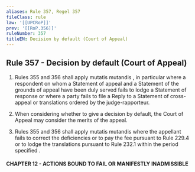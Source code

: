 ```yaml
---
aliases: Rule 357, Regel 357
fileClass: rule
law: '[[UPCRoP]]'
prev: '[[RoP.356]]'
ruleNumber: 357
titleEN: Decision by default (Court of Appeal)
---
```


## Rule 357 - Decision by default (Court of Appeal)

1. Rules 355 and 356 shall apply mutatis mutandis , in particular  where a respondent on whom a Statement of appeal and a Statement of the grounds of appeal have been duly served fails to lodge a Statement of response or where a party fails to file a Reply to a Statement of cross-appeal or translations ordered by the judge-rapporteur.  

2. When considering whether to give a decision by default, the Court of Appeal may consider the merits of the appeal.   

3. Rules  355 and 356 shall apply mutatis mutandis  where the appellant fails to correct the deficiencies  or to pay the fee pursuant to Rule 229.4 or to lodge the translations pursuant to Rule 232.1 within the period specified .

#### CHAPTER  12 - ACTIONS BOUND TO FAIL OR MANIFESTLY INADMISSIBLE